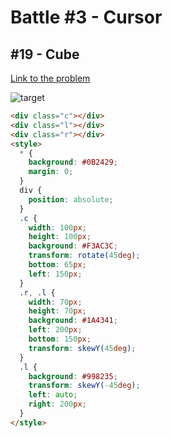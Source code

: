 # Battle #3 - Cursor

## #19 - Cube

[Link to the problem](https://cssbattle.dev/play/19)

![target](https://cssbattle.dev/targets/19.png)


```html
<div class="c"></div>
<div class="l"></div>
<div class="r"></div>
<style>
  * {
    background: #0B2429;
    margin: 0;
  }
  div {
  	position: absolute;
  }
  .c {
    width: 100px;
    height: 100px;
    background: #F3AC3C;
    transform: rotate(45deg);
    bottom: 65px;
    left: 150px;
  }
  .r, .l {
    width: 70px;
    height: 70px;
    background: #1A4341;
    left: 200px;
    bottom: 150px;
    transform: skewY(45deg);
  }
  .l {
    background: #998235;
    transform: skewY(-45deg);
    left: auto;
    right: 200px;
  }
</style>

```
